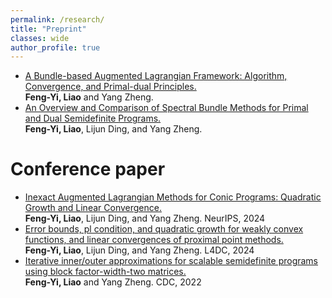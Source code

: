 ```yaml
---
permalink: /research/
title: "Preprint"
classes: wide
author_profile: true
---
```


- [A Bundle-based Augmented Lagrangian Framework: Algorithm, Convergence, and Primal-dual Principles.](https://arxiv.org/pdf/2502.08835)   
**Feng-Yi, Liao** and Yang Zheng.
- [An Overview and Comparison of Spectral Bundle Methods for Primal and Dual Semidefinite Programs.](https://arxiv.org/pdf/2307.07651)    
**Feng-Yi, Liao**, Lijun Ding, and Yang Zheng.


Conference paper
======
- [Inexact Augmented Lagrangian Methods for Conic Programs: Quadratic Growth and Linear Convergence.](https://proceedings.neurips.cc/paper_files/paper/2024/file/480eb35745feb11c9120b666f640893e-Paper-Conference.pdf)                             
**Feng-Yi, Liao**, Lijun Ding, and Yang Zheng.     NeurIPS, 2024
- [Error bounds, pl condition, and quadratic growth for weakly convex functions, and linear convergences of proximal point methods.](https://proceedings.mlr.press/v242/liao24a/liao24a.pdf)      
**Feng-Yi, Liao**, Lijun Ding, and Yang Zheng.     L4DC, 2024
 - [Iterative inner/outer approximations for scalable semidefinite programs using block factor-width-two matrices.](https://ieeexplore.ieee.org/document/9992734)	   
**Feng-Yi, Liao** and Yang Zheng. 		 CDC, 2022